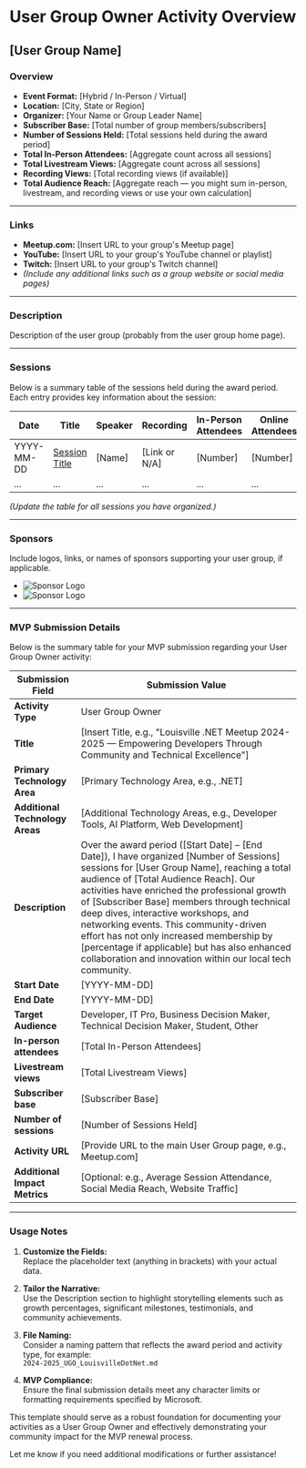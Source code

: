 # User Group Owner Activity Overview

## [User Group Name]

### Overview

- **Event Format:** [Hybrid / In-Person / Virtual]
- **Location:** [City, State or Region]
- **Organizer:** [Your Name or Group Leader Name]
- **Subscriber Base:** [Total number of group members/subscribers]
- **Number of Sessions Held:** [Total sessions held during the award period]
- **Total In-Person Attendees:** [Aggregate count across all sessions]
- **Total Livestream Views:** [Aggregate count across all sessions]
- **Recording Views:** [Total recording views (if available)]
- **Total Audience Reach:** [Aggregate reach — you might sum in-person, livestream, and recording views or use your own calculation]

---

### Links

- **Meetup.com:** [Insert URL to your group's Meetup page]
- **YouTube:** [Insert URL to your group's YouTube channel or playlist]
- **Twitch:** [Insert URL to your group's Twitch channel]  
- *(Include any additional links such as a group website or social media pages)*

---

### Description

Description of the user group (probably from the user group home page).

---

### Sessions

Below is a summary table of the sessions held during the award period. Each entry provides key information about the session:

| Date       | Title              | Speaker | Recording     | In-Person Attendees | Online Attendees | Recording Views |
| ---------- | ------------------ | ------- | ------------- | ------------------- | ---------------- | --------------- |
| YYYY-MM-DD | [Session Title](#) | [Name]  | [Link or N/A] | [Number]            | [Number]         | [Number or N/A] |
| ...        | ...                | ...     | ...           | ...                 | ...              | ...             |

*(Update the table for all sessions you have organized.)*

---

### Sponsors

Include logos, links, or names of sponsors supporting your user group, if applicable.

- ![Sponsor Logo](URL)  
- ![Sponsor Logo](URL)

---

### MVP Submission Details

Below is the summary table for your MVP submission regarding your User Group Owner activity:

| Submission Field                | Submission Value                                             |
| ------------------------------- | ------------------------------------------------------------ |
| **Activity Type**               | User Group Owner                                             |
| **Title**                       | [Insert Title, e.g., "Louisville .NET Meetup 2024-2025 — Empowering Developers Through Community and Technical Excellence"] |
| **Primary Technology Area**     | [Primary Technology Area, e.g., .NET]                        |
| **Additional Technology Areas** | [Additional Technology Areas, e.g., Developer Tools, AI Platform, Web Development] |
| **Description**                 | Over the award period ([Start Date] – [End Date]), I have organized [Number of Sessions] sessions for [User Group Name], reaching a total audience of [Total Audience Reach]. Our activities have enriched the professional growth of [Subscriber Base] members through technical deep dives, interactive workshops, and networking events. This community-driven effort has not only increased membership by [percentage if applicable] but has also enhanced collaboration and innovation within our local tech community. |
| **Start Date**                  | [YYYY-MM-DD]                                                 |
| **End Date**                    | [YYYY-MM-DD]                                                 |
| **Target Audience**             | Developer, IT Pro, Business Decision Maker, Technical Decision Maker, Student, Other |
| **In-person attendees**         | [Total In-Person Attendees]                                  |
| **Livestream views**            | [Total Livestream Views]                                     |
| **Subscriber base**             | [Subscriber Base]                                            |
| **Number of sessions**          | [Number of Sessions Held]                                    |
| **Activity URL**                | [Provide URL to the main User Group page, e.g., Meetup.com]  |
| **Additional Impact Metrics**   | [Optional: e.g., Average Session Attendance, Social Media Reach, Website Traffic] |

---

### Usage Notes

1. **Customize the Fields:**  
   Replace the placeholder text (anything in brackets) with your actual data.

2. **Tailor the Narrative:**  
   Use the Description section to highlight storytelling elements such as growth percentages, significant milestones, testimonials, and community achievements.

3. **File Naming:**  
   Consider a naming pattern that reflects the award period and activity type, for example:  
   `2024-2025_UGO_LouisvilleDotNet.md`

4. **MVP Compliance:**  
   Ensure the final submission details meet any character limits or formatting requirements specified by Microsoft.

This template should serve as a robust foundation for documenting your activities as a User Group Owner and effectively demonstrating your community impact for the MVP renewal process.

Let me know if you need additional modifications or further assistance!
